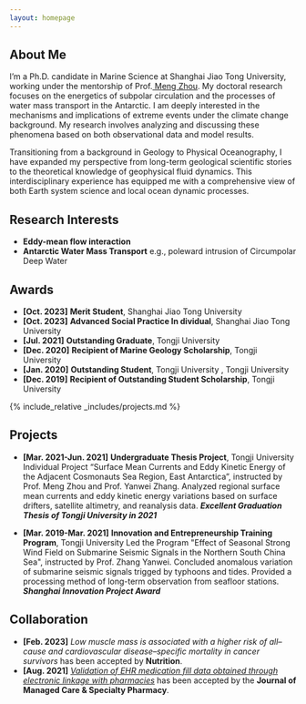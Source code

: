 ```yaml
---
layout: homepage
---
```


## About Me
<!-- I'm a <a href="https://med.nyu.edu/departments-institutes/population-health/divisions-sections-centers/biostatistics/" target="_blank"> Statistics</a> Ph.D. candidate at <a href="https://www.nyu.edu/" target="_blank"> Shanghai Jiao Tong University</a>, -->
I’m a Ph.D. candidate in Marine Science at Shanghai Jiao Tong University, working under the mentorship of Prof.<a href="https://soo.sjtu.edu.cn/en/szjyry/3594.html" target="_blank"> Meng Zhou</a>. My doctoral research focuses on the energetics of subpolar circulation and the processes of water mass transport in the Antarctic. I am deeply interested in the mechanisms and implications of extreme events under the climate change background. My research involves analyzing and discussing these phenomena based on both observational data and model results.

Transitioning from a background in Geology to Physical Oceanography, I have expanded my perspective from long-term geological scientific stories to the theoretical knowledge of geophysical fluid dynamics. This interdisciplinary experience has equipped me with a comprehensive view of both Earth system science and local ocean dynamic processes.


## Research Interests
- **Eddy-mean flow interaction** 
- **Antarctic Water Mass Transport** e.g., poleward intrusion of Circumpolar Deep Water  


## Awards
- **[Oct. 2023]** **Merit Student**, Shanghai Jiao Tong University
- **[Oct. 2023]** **Advanced Social Practice In dividual**, Shanghai Jiao Tong University
- **[Jul. 2021]** **Outstanding Graduate**, Tongji University
- **[Dec. 2020]** **Recipient of Marine Geology Scholarship**, Tongji University
- **[Jan. 2020]** **Outstanding Student**, Tongji University , Tongji University
- **[Dec. 2019]** **Recipient of Outstanding Student Scholarship**, Tongji University


<!-- {% include_relative _includes/publications.md %} -->

{% include_relative _includes/projects.md %}



## Projects
- **[Mar. 2021-Jun. 2021]** **Undergraduate Thesis Project**, Tongji University
 Individual Project “Surface Mean Currents and Eddy Kinetic Energy of the Adjacent Cosmonauts Sea Region, East Antarctica”, instructed by Prof. Meng Zhou and Prof. Yanwei Zhang.
 Analyzed regional surface mean currents and eddy kinetic energy variations based on surface drifters, satellite altimetry, and reanalysis data.
 ***Excellent Graduation Thesis of Tongji University in 2021***</a>

- **[Mar. 2019-Mar. 2021]** **Innovation and Entrepreneurship Training Program**, Tongji University
 Led the Program "Effect of Seasonal Strong Wind Field on Submarine Seismic Signals in the Northern South China Sea", instructed by Prof. Zhang Yanwei.
 Concluded anomalous variation of submarine seismic signals trigged by typhoons and tides.
 Provided a processing method of long-term observation from seafloor stations.
 ***Shanghai Innovation Project Award***




## Collaboration
- **[Feb. 2023]** *Low muscle mass is associated with a higher risk of all–cause and cardiovascular disease–specific mortality in cancer survivors*</a> has been accepted by **Nutrition**. 
- **[Aug. 2021]** <a href="https://www.jmcp.org/doi/full/10.18553/jmcp.2021.27.10.1482" target="_blank">*Validation of EHR medication fill data obtained through electronic linkage with pharmacies*</a> has been accepted by the **Journal of Managed Care & Specialty Pharmacy**.




<!-- {% include_relative _includes/services.md %} -->



